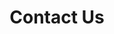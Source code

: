 ---
status: true
title: Contact Us
description: Contact Us via Support
href: https://kbve.com/contact/
icon: bank
target: false
tags:
- asset
- main
- footer-info
---